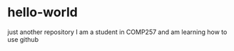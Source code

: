 # hello-world
just another repository 
I am a student in COMP257 and am learning how to use github 
